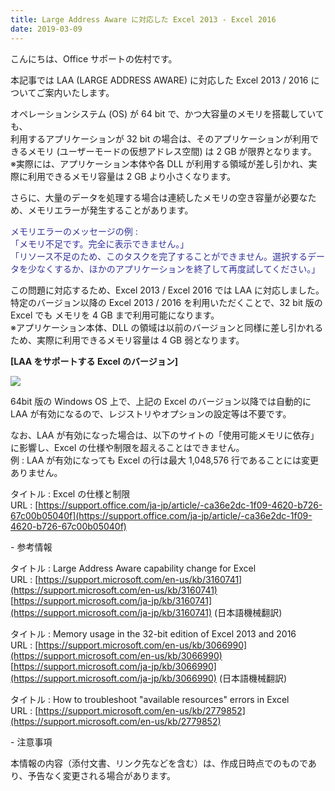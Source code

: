 ```yaml
---
title: Large Address Aware に対応した Excel 2013 - Excel 2016
date: 2019-03-09
---
```


こんにちは、Office サポートの佐村です。  
  
本記事では LAA (LARGE ADDRESS AWARE) に対応した Excel 2013 / 2016 についてご案内いたします。

  

オペレーションシステム (OS) が 64 bit で、かつ大容量のメモリを搭載していても、  
利用するアプリケーションが 32 bit の場合は、そのアプリケーションが利用できるメモリ (ユーザーモードの仮想アドレス空間) は 2 GB が限界となります。  
※実際には、アプリケーション本体や各 DLL が利用する領域が差し引かれ、実際に利用できるメモリ容量は 2 GB より小さくなります。

  
  

さらに、大量のデータを処理する場合は連続したメモリの空き容量が必要なため、メモリエラーが発生することがあります。  
  
<div style="color:#333399">
メモリエラーのメッセージの例 :<br />
「メモリ不足です。完全に表示できません。」<br />
「リソース不足のため、このタスクを完了することができません。選択するデータを少なくするか、ほかのアプリケーションを終了して再度試してください。」
</div>
  

この問題に対応するため、Excel 2013 / Excel 2016 では LAA に対応しました。  
特定のバージョン以降の Excel 2013 / 2016 を利用いただくことで、32 bit 版の Excel でも メモリを 4 GB まで利用可能になります。  
※アプリケーション本体、DLL の領域は以前のバージョンと同様に差し引かれるため、実際に利用できるメモリ容量は 4 GB 弱となります。

  

**\[LAA をサポートする Excel のバージョン\]**

![](image1.png)

  

64bit 版の Windows OS 上で、上記の Excel のバージョン以降では自動的に LAA が有効になるので、レジストリやオプションの設定等は不要です。  

なお、LAA が有効になった場合は、以下のサイトの「使用可能メモリに依存」に影響し、Excel の仕様や制限を超えることはできません。  
例 : LAA が有効になっても Excel の行は最大 1,048,576 行であることには変更ありません。  
  
タイトル : Excel の仕様と制限  
URL : [https://support.office.com/ja-jp/article/-ca36e2dc-1f09-4620-b726-67c00b05040f](https://support.office.com/ja-jp/article/-ca36e2dc-1f09-4620-b726-67c00b05040f)

  

\- 参考情報  
  
タイトル : Large Address Aware capability change for Excel  
URL : [https://support.microsoft.com/en-us/kb/3160741](https://support.microsoft.com/en-us/kb/3160741)  
[https://support.microsoft.com/ja-jp/kb/3160741](https://support.microsoft.com/ja-jp/kb/3160741) (日本語機械翻訳)

  

タイトル : Memory usage in the 32-bit edition of Excel 2013 and 2016  
URL : [https://support.microsoft.com/en-us/kb/3066990](https://support.microsoft.com/en-us/kb/3066990)  
[https://support.microsoft.com/ja-jp/kb/3066990](https://support.microsoft.com/ja-jp/kb/3066990) (日本語機械翻訳)

  

タイトル : How to troubleshoot "available resources" errors in Excel  
URL : [https://support.microsoft.com/en-us/kb/2779852](https://support.microsoft.com/en-us/kb/2779852)

  

\- 注意事項  
  
本情報の内容（添付文書、リンク先などを含む）は、作成日時点でのものであり、予告なく変更される場合があります。